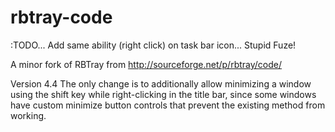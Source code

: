 # rbtray-code

:TODO... Add same ability (right click) on task bar icon... Stupid Fuze!

A minor fork of RBTray from http://sourceforge.net/p/rbtray/code/

Version 4.4
The only change is to additionally allow minimizing a window using the shift key while right-clicking in the title bar, since some windows have custom minimize button controls that prevent the existing method from working.
